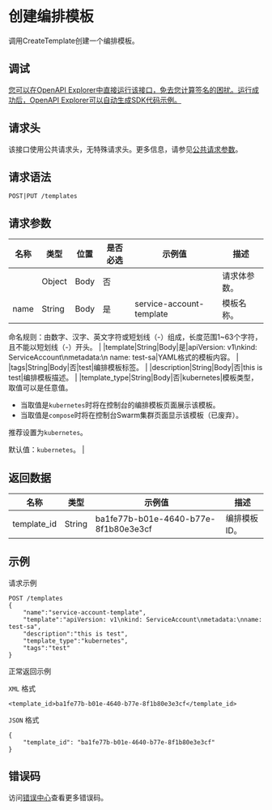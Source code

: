 # 创建编排模板

调用CreateTemplate创建一个编排模板。

## 调试

[您可以在OpenAPI Explorer中直接运行该接口，免去您计算签名的困扰。运行成功后，OpenAPI Explorer可以自动生成SDK代码示例。](https://api.aliyun.com/#product=CS&api=CreateTemplate&type=ROA&version=2015-12-15)

## 请求头

该接口使用公共请求头，无特殊请求头。更多信息，请参见[公共请求参数](~~167755~~)。

## 请求语法

```
POST|PUT /templates 
```

## 请求参数

|名称|类型|位置|是否必选|示例值|描述|
|--|--|--|----|---|--|
| |Object|Body|否| |请求体参数。 |
|name|String|Body|是|service-account-template|模板名称。

 命名规则：由数字、汉字、英文字符或短划线（-）组成，长度范围1~63个字符，且不能以短划线（-）开头。 |
|template|String|Body|是|apiVersion: v1\\nkind: ServiceAccount\\nmetadata:\\n name: test-sa|YAML格式的模板内容。 |
|tags|String|Body|否|test|编排模板标签。 |
|description|String|Body|否|this is test|编排模板描述。 |
|template\_type|String|Body|否|kubernetes|模板类型，取值可以是任意值。

 -   当取值是`kubernetes`时将在控制台的编排模板页面展示该模板。
-   当取值是`compose`时将在控制台Swarm集群页面显示该模板（已废弃）。

 推荐设置为`kubernetes`。

 默认值：`kubernetes`。 |

## 返回数据

|名称|类型|示例值|描述|
|--|--|---|--|
|template\_id|String|ba1fe77b-b01e-4640-b77e-8f1b80e3e3cf|编排模板ID。 |

## 示例

请求示例

```
POST /templates
{
    "name":"service-account-template",
    "template":"apiVersion: v1\nkind: ServiceAccount\nmetadata:\nname: test-sa",
    "description":"this is test",
    "template_type":"kubernetes",
    "tags":"test"
}
```

正常返回示例

`XML` 格式

```
<template_id>ba1fe77b-b01e-4640-b77e-8f1b80e3e3cf</template_id>
```

`JSON` 格式

```
{
    "template_id": "ba1fe77b-b01e-4640-b77e-8f1b80e3e3cf"
}
```

## 错误码

访问[错误中心](https://error-center.alibabacloud.com/status/product/CS)查看更多错误码。


